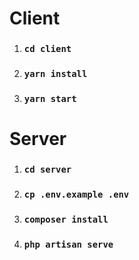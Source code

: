 # Client
1. ### `cd client`
2. ### `yarn install`
3. ### `yarn start`

# Server
1. ### `cd server`
2. ### `cp .env.example .env`
3. ### `composer install`
4. ### `php artisan serve`
